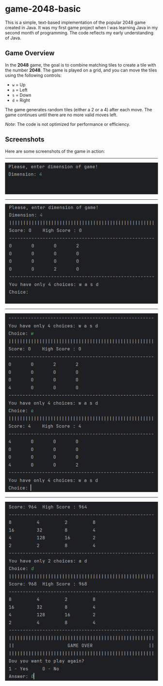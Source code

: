 # game-2048-basic
This is a simple, text-based implementation of the popular 2048 game created in Java. It was my first game project when I was learning Java in my second month of programming. The code reflects my early understanding of Java.

## Game Overview
In the **2048** game, the goal is to combine matching tiles to create a tile with the number **2048**. The game is played on a grid, and you can move the tiles using the following controls:
- `w` = Up
- `a` = Left
- `s` = Down
- `d` = Right

The game generates random tiles (either a 2 or a 4) after each move. The game continues until there are no more valid moves left.

*Note*: The code is not optimized for performance or efficiency.

## Screenshots

Here are some screenshots of the game in action:

---

![Game Screenshot 1](images/image0.png)

---

![Game Screenshot 2](images/image1.png)

---

![Game Screenshot 3](images/image2.png)

---

![Game Screenshot 4](images/image3.png)
